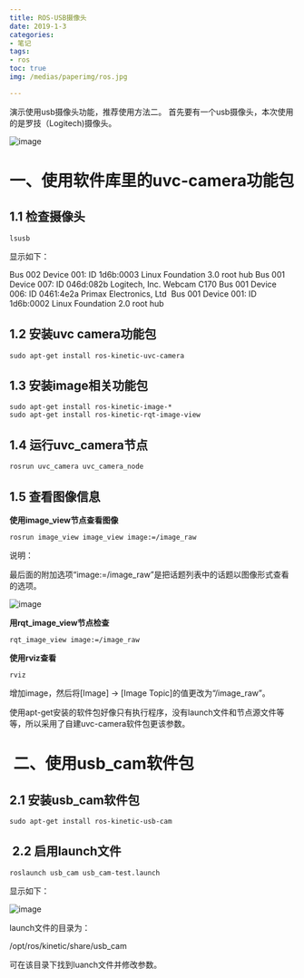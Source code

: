 ```yaml
---
title: ROS-USB摄像头
date: 2019-1-3
categories:
- 笔记
tags:
- ros
toc: true
img: /medias/paperimg/ros.jpg

---
```

演示使用usb摄像头功能，推荐使用方法二。<!-- more -->
首先要有一个usb摄像头，本次使用的是罗技（Logitech)摄像头。

![image](http://upload-images.jianshu.io/upload_images/16115686-2b9977c01762aa3b.png?imageMogr2/auto-orient/strip%7CimageView2/2/w/1240)

# 一、使用软件库里的uvc-camera功能包

## 1.1 检查摄像头

```
lsusb
```


显示如下：

Bus 002 Device 001: ID 1d6b:0003 Linux Foundation 3.0 root hub
Bus 001 Device 007: ID 046d:082b Logitech, Inc. Webcam C170
Bus 001 Device 006: ID 0461:4e2a Primax Electronics, Ltd 
Bus 001 Device 001: ID 1d6b:0002 Linux Foundation 2.0 root hub

## 1.2 安装uvc camera功能包

```
sudo apt-get install ros-kinetic-uvc-camera
```

## 1.3 安装image相关功能包

```
sudo apt-get install ros-kinetic-image-*
sudo apt-get install ros-kinetic-rqt-image-view
```

## 1.4 运行uvc_camera节点

```
rosrun uvc_camera uvc_camera_node
```

## 1.5 查看图像信息

**使用image_view节点查看图像**

```
rosrun image_view image_view image:=/image_raw
```


说明：

最后面的附加选项“image:=/image_raw”是把话题列表中的话题以图像形式查看的选项。

![image](http://upload-images.jianshu.io/upload_images/16115686-eb0ece9ee8687f9d.png?imageMogr2/auto-orient/strip%7CimageView2/2/w/1240)

**用rqt_image_view节点检查**

```
rqt_image_view image:=/image_raw
```

**使用rviz查看**

```
rviz
```

增加image，然后将[Image] → [Image Topic]的值更改为“/image_raw”。

使用apt-get安装的软件包好像只有执行程序，没有launch文件和节点源文件等等，所以采用了自建uvc-camera软件包更该参数。

#  二、使用usb_cam软件包

## 2.1 安装usb_cam软件包

```
sudo apt-get install ros-kinetic-usb-cam
```

##  2.2 启用launch文件

```
roslaunch usb_cam usb_cam-test.launch
```



显示如下： 

![image](http://upload-images.jianshu.io/upload_images/16115686-6e187ddfb853a8eb.png?imageMogr2/auto-orient/strip%7CimageView2/2/w/1240)

launch文件的目录为：

/opt/ros/kinetic/share/usb_cam

可在该目录下找到luanch文件并修改参数。
